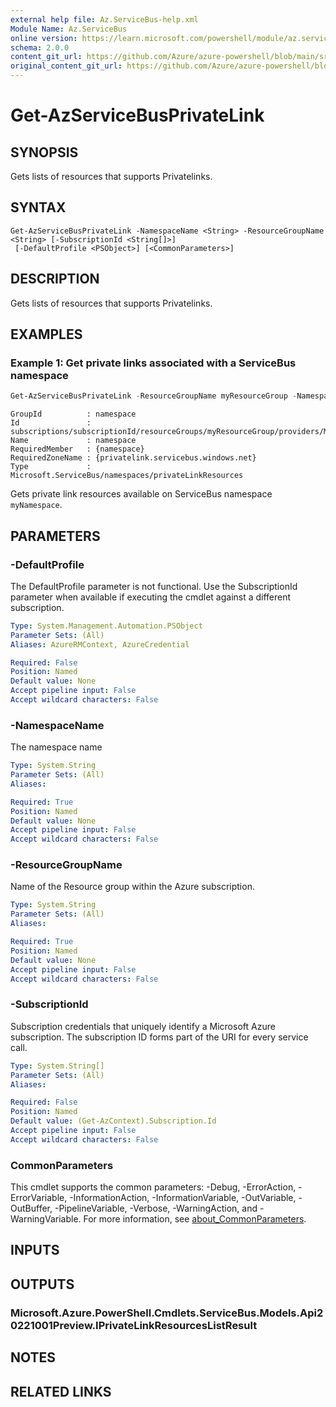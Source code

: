 ```yaml
---
external help file: Az.ServiceBus-help.xml
Module Name: Az.ServiceBus
online version: https://learn.microsoft.com/powershell/module/az.servicebus/get-azservicebusprivatelink
schema: 2.0.0
content_git_url: https://github.com/Azure/azure-powershell/blob/main/src/ServiceBus/ServiceBus/help/Get-AzServiceBusPrivateLink.md
original_content_git_url: https://github.com/Azure/azure-powershell/blob/main/src/ServiceBus/ServiceBus/help/Get-AzServiceBusPrivateLink.md
---
```


# Get-AzServiceBusPrivateLink

## SYNOPSIS
Gets lists of resources that supports Privatelinks.

## SYNTAX

```
Get-AzServiceBusPrivateLink -NamespaceName <String> -ResourceGroupName <String> [-SubscriptionId <String[]>]
 [-DefaultProfile <PSObject>] [<CommonParameters>]
```

## DESCRIPTION
Gets lists of resources that supports Privatelinks.

## EXAMPLES

### Example 1: Get private links associated with a ServiceBus namespace
```powershell
Get-AzServiceBusPrivateLink -ResourceGroupName myResourceGroup -NamespaceName myNamespace
```

```output
GroupId          : namespace
Id               : subscriptions/subscriptionId/resourceGroups/myResourceGroup/providers/Microsoft.ServiceBus/namespaces/myNamespace/privateLinkResources/namespace
Name             : namespace
RequiredMember   : {namespace}
RequiredZoneName : {privatelink.servicebus.windows.net}
Type             : Microsoft.ServiceBus/namespaces/privateLinkResources
```

Gets private link resources available on ServiceBus namespace `myNamespace`.

## PARAMETERS

### -DefaultProfile
The DefaultProfile parameter is not functional.
Use the SubscriptionId parameter when available if executing the cmdlet against a different subscription.

```yaml
Type: System.Management.Automation.PSObject
Parameter Sets: (All)
Aliases: AzureRMContext, AzureCredential

Required: False
Position: Named
Default value: None
Accept pipeline input: False
Accept wildcard characters: False
```

### -NamespaceName
The namespace name

```yaml
Type: System.String
Parameter Sets: (All)
Aliases:

Required: True
Position: Named
Default value: None
Accept pipeline input: False
Accept wildcard characters: False
```

### -ResourceGroupName
Name of the Resource group within the Azure subscription.

```yaml
Type: System.String
Parameter Sets: (All)
Aliases:

Required: True
Position: Named
Default value: None
Accept pipeline input: False
Accept wildcard characters: False
```

### -SubscriptionId
Subscription credentials that uniquely identify a Microsoft Azure subscription.
The subscription ID forms part of the URI for every service call.

```yaml
Type: System.String[]
Parameter Sets: (All)
Aliases:

Required: False
Position: Named
Default value: (Get-AzContext).Subscription.Id
Accept pipeline input: False
Accept wildcard characters: False
```

### CommonParameters
This cmdlet supports the common parameters: -Debug, -ErrorAction, -ErrorVariable, -InformationAction, -InformationVariable, -OutVariable, -OutBuffer, -PipelineVariable, -Verbose, -WarningAction, and -WarningVariable. For more information, see [about_CommonParameters](http://go.microsoft.com/fwlink/?LinkID=113216).

## INPUTS

## OUTPUTS

### Microsoft.Azure.PowerShell.Cmdlets.ServiceBus.Models.Api20221001Preview.IPrivateLinkResourcesListResult

## NOTES

## RELATED LINKS

